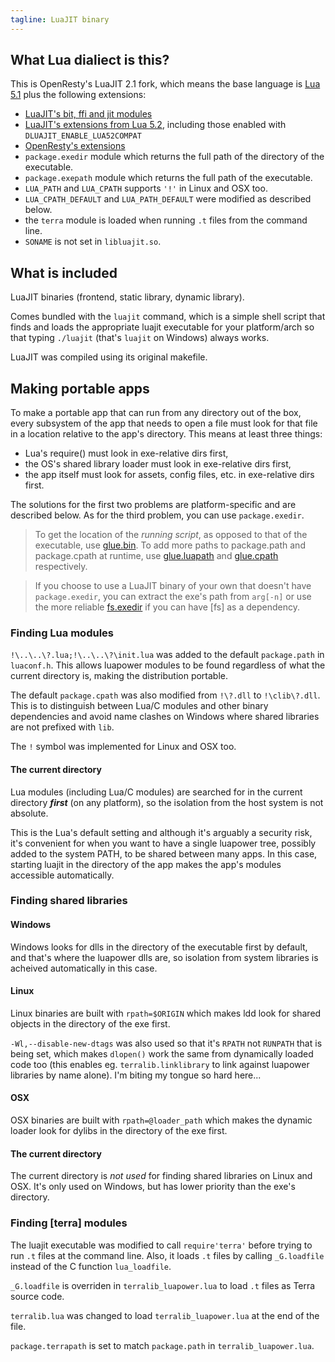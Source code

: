 ```yaml
---
tagline: LuaJIT binary
---
```


## What Lua dialiect is this?

This is OpenResty's LuaJIT 2.1 fork, which means the base language is
[Lua 5.1](http://www.lua.org/manual/5.1/manual.html) plus the following
extensions:

  * [LuaJIT's bit, ffi and jit modules](http://luajit.org/extensions.html#modules)
  * [LuaJIT's extensions from Lua 5.2](http://luajit.org/extensions.html#lua52),
    including those enabled with `DLUAJIT_ENABLE_LUA52COMPAT`
  * [OpenResty's extensions](https://github.com/openresty/luajit2#openresty-extensions)
  * `package.exedir` module which returns the full path of the directory of the executable.
  * `package.exepath` module which returns the full path of the executable.
  * `LUA_PATH` and `LUA_CPATH` supports `'!'` in Linux and OSX too.
  * `LUA_CPATH_DEFAULT` and `LUA_PATH_DEFAULT` were modified as described below.
  * the `terra` module is loaded when running `.t` files from the command line.
  * `SONAME` is not set in `libluajit.so`.

## What is included

LuaJIT binaries (frontend, static library, dynamic library).

Comes bundled with the `luajit` command, which is a simple shell script that
finds and loads the appropriate luajit executable for your platform/arch so
that typing `./luajit` (that's `luajit` on Windows) always works.

LuaJIT was compiled using its original makefile.

## Making portable apps

To make a portable app that can run from any directory out of the box, every
subsystem of the app that needs to open a file must look for that file in
a location relative to the app's directory. This means at least three things:

 * Lua's require() must look in exe-relative dirs first,
 * the OS's shared library loader must look in exe-relative dirs first,
 * the app itself must look for assets, config files, etc. in exe-relative
 dirs first.

The solutions for the first two problems are platform-specific and
are described below. As for the third problem, you can use `package.exedir`.

> To get the location of the _running script_, as opposed to that of the
executable, use [glue.bin]. To add more paths to package.path and
package.cpath at runtime, use [glue.luapath] and [glue.cpath] respectively.

> If you choose to use a LuaJIT binary of your own that doesn't have
`package.exedir`, you can extract the exe's path from `arg[-n]` or use
the more reliable [fs.exedir] if you can have [fs] as a dependency.

### Finding Lua modules

`!\..\..\?.lua;!\..\..\?\init.lua` was added to the default `package.path`
in `luaconf.h`. This allows luapower modules to be found regardless of what
the current directory is, making the distribution portable.

The default `package.cpath` was also modified from `!\?.dll` to `!\clib\?.dll`.
This is to distinguish between Lua/C modules and other binary dependencies
and avoid name clashes on Windows where shared libraries are not prefixed
with `lib`.

The `!` symbol was implemented for Linux and OSX too.

#### The current directory

Lua modules (including Lua/C modules) are searched for in the current
directory ___first___ (on any platform), so the isolation from the host
system is not absolute.

This is the Lua's default setting and although it's arguably a security risk,
it's convenient for when you want to have a single luapower tree, possibly
added to the system PATH, to be shared between many apps. In this case,
starting luajit in the directory of the app makes the app's modules
accessible automatically.

### Finding shared libraries

#### Windows

Windows looks for dlls in the directory of the executable first by default,
and that's where the luapower dlls are, so isolation from system libraries
is acheived automatically in this case.

#### Linux

Linux binaries are built with `rpath=$ORIGIN` which makes ldd look for
shared objects in the directory of the exe first.

`-Wl,--disable-new-dtags` was also used so that it's `RPATH` not `RUNPATH`
that is being set, which makes `dlopen()` work the same from dynamically
loaded code too (this enables eg. `terralib.linklibrary` to link against
luapower libraries by name alone). I'm biting my tongue so hard here...

#### OSX

OSX binaries are built with `rpath=@loader_path` which makes the
dynamic loader look for dylibs in the directory of the exe first.

#### The current directory

The current directory is _not used_ for finding shared libraries
on Linux and OSX. It's only used on Windows, but has lower priority
than the exe's directory.

### Finding [terra] modules

The luajit executable was modified to call `require'terra'` before trying
to run `.t` files at the command line. Also, it loads `.t` files by calling
`_G.loadfile` instead of the C function `lua_loadfile`.

`_G.loadfile` is overriden in `terralib_luapower.lua` to load `.t` files
as Terra source code.

`terralib.lua` was changed to load `terralib_luapower.lua` at the end of the file.

`package.terrapath` is set to match `package.path` in `terralib_luapower.lua`.

[glue.bin]:     glue#glue.bin
[glue.luapath]: glue#glue.luapath
[glue.cpath]:   glue#glue.cpath
[fs.exedir]:    fs#fs.exedir

